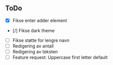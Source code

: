 ## ToDo

- [x] Fikse enter adder element 
- [/] Fikse dark theme 
- [ ] Fikse støtte for lengre navn 
- [ ] Redigering av antall 
- [ ] Redigering av teksten 
- [ ] Feature request: Uppercase first letter default
